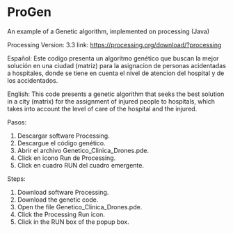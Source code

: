 # ProGen
An example of a Genetic algorithm, implemented on processing (Java)

Processing Version: 3.3
link: https://processing.org/download/?processing

Español:
Este codigo presenta un algoritmo genético que buscan la mejor solución en una ciudad (matriz) para la asignacion de personas acidentadas a hospitales, donde se tiene en cuenta el nivel de atencion del hospital y de los accidentados.

English:
This code presents a genetic algorithm that seeks the best solution in a city (matrix) for the assignment of injured people to hospitals, which takes into account the level of care of the hospital and the injured.

Pasos:
1. Descargar software Processing.
3. Descargue el código genético.
3. Abrir el archivo Genetico_Clinica_Drones.pde.
4. Click en icono Run de Processing.
5. Click en cuadro RUN del cuadro emergente.

Steps:
1. Download software Processing.
3. Download the genetic code.
3. Open the file Genetico_Clinica_Drones.pde.
4. Click the Processing Run icon.
5. Click in the RUN box of the popup box.
